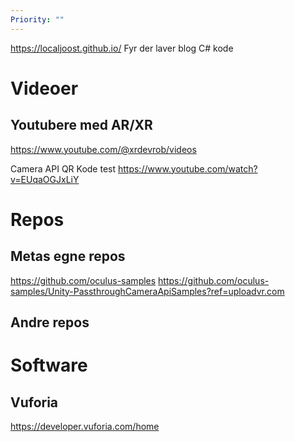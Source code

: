 ```yaml
---
Priority: ""
---
```

https://localjoost.github.io/
Fyr der laver blog C# kode

# Videoer
## Youtubere med AR/XR
https://www.youtube.com/@xrdevrob/videos


Camera API QR Kode test
https://www.youtube.com/watch?v=EUqaOGJxLiY


# Repos

## Metas egne repos
https://github.com/oculus-samples
https://github.com/oculus-samples/Unity-PassthroughCameraApiSamples?ref=uploadvr.com

## Andre repos

# Software
## Vuforia
https://developer.vuforia.com/home

##


